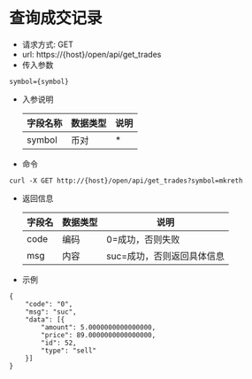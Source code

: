# 查询成交记录
- 请求方式: GET
- url: https://{host}/open/api/get_trades
- 传入参数 
```
symbol={symbol}
```
- 入参说明

  | 字段名称 | 数据类型 | 说明 |
  | --- | --- | --- |
  | symbol | 币对 | * |

- 命令
```
curl -X GET http://{host}/open/api/get_trades?symbol=mkreth
```

- 返回信息

    | 字段名 | 数据类型 | 说明 |
    | --- | --- | --- |
    | code | 编码 | 0=成功，否则失败 |
    | msg | 内容 | suc=成功，否则返回具体信息 |
    
- 示例
```
{
	"code": "0",
	"msg": "suc",
	"data": [{
		"amount": 5.0000000000000000,
		"price": 89.0000000000000000,
		"id": 52,
		"type": "sell"
	}]
}
```
